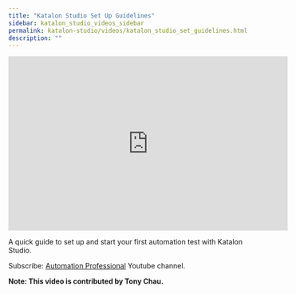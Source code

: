 ```yaml
---
title: "Katalon Studio Set Up Guidelines"
sidebar: katalon_studio_videos_sidebar
permalink: katalon-studio/videos/katalon_studio_set_guidelines.html
description: ""
---
```

<iframe width="560" height="349" src="https://www.youtube.com/embed/q1xTVAV4558?autoplay=1" frameborder="0" allowfullscreen="allowfullscreen">&nbsp;</iframe>

A quick guide to set up and start your first automation test with Katalon Studio.

Subscribe: [Automation Professional](https://www.youtube.com/channel/UCrrU5Zyyj7HcLPDKyTA1a-g/playlists) Youtube channel.

**Note: This video is contributed by Tony Chau.**